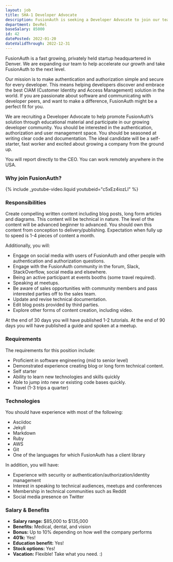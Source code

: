 ```yaml
---
layout: job
title: SHA-1 Developer Advocate
description: FusionAuth is seeking a Developer Advocate to join our team. Learn about this position and apply today.
department: DevRel
baseSalary: 85000
id: 42
datePosted: 2022-01-20
dateValidThrough: 2022-12-31
---
```



FusionAuth is a fast growing, privately held startup headquartered in Denver. We are expanding our team to help accelerate our growth and take FusionAuth to the next level.
 
Our mission is to make authentication and authorization simple and secure for every developer. This means helping developers discover and embrace the best CIAM (Customer Identity and Access Management) solution in the world. If you are passionate about software and communicating with developer peers, and want to make a difference, FusionAuth might be a perfect fit for you.

We are recruiting a Developer Advocate to help promote FusionAuth’s solution through educational material and participate in our growing developer community. You should be interested in the authentication, authorization and user management space. You should be seasoned at writing clear code and documentation. The ideal candidate will be a self-starter, fast worker and excited about growing a company from the ground up.

You will report directly to the CEO. You can work remotely anywhere in the USA.

### Why join FusionAuth?

{% include _youtube-video.liquid youtubeid="c5xEz4iozLI" %}

### Responsibilities

Create compelling written content including blog posts, long form articles and diagrams. This content will be technical in nature. The level of the content will be advanced beginner to advanced. You should own this content from conception to delivery/publishing. Expectation when fully up to speed is 1-4 pieces of content a month.

Additionally, you will:

* Engage on social media with users of FusionAuth and other people with authentication and authorization questions.
* Engage with the FusionAuth community in the forum, Slack, StackOverflow, social media and elsewhere.
* Being an active participant at events booths (some travel required).
* Speaking at meetups.
* Be aware of sales opportunities with community members and pass interested parties off to the sales team.
* Update and revise technical documentation.
* Edit blog posts provided by third parties.
* Explore other forms of content creation, including video.

At the end of 30 days you will have published 1-2 tutorials. At the end of 90 days you will have published a guide and spoken at a meetup.

### Requirements

The requirements for this position include:

* Proficient in software engineering (mid to senior level)
* Demonstrated experience creating blog or long form technical content.
* Self starter
* Ability to learn new technologies and skills quickly
* Able to jump into new or existing code bases quickly.
* Travel (1-3 trips a quarter)

### Technologies

You should have experience with most of the following:

* Asciidoc
* Jekyll
* Markdown
* Ruby
* AWS
* Git
* One of the languages for which FusionAuth has a client library

In addition, you will have: 

* Experience with security or authentication/authorization/identity management
* Interest in speaking to technical audiences, meetups and conferences
* Membership in technical communities such as Reddit
* Social media presence on Twitter

### Salary & Benefits

* **Salary range:** $85,000 to $135,000
* **Benefits:** Medical, dental, and vision
* **Bonus:** Up to 10% depending on how well the company performs
* **401k:** Yes!
* **Education benefit:** Yes!
* **Stock options:** Yes!
* **Vacation:** Flexible! Take what you need. :)
